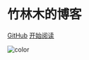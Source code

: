 # 竹林木的博客

[GitHub](<https://github.com/gaojieqing/gaojieqing.github.io>)
[开始阅读](README.md)

![color](#f0f0f0)